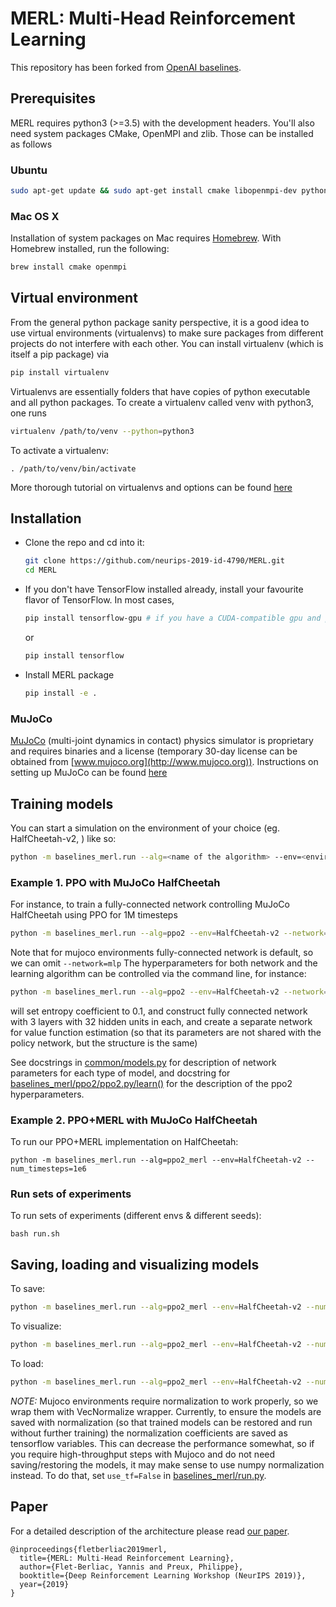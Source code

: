 # MERL: Multi-Head Reinforcement Learning

This repository has been forked from [OpenAI baselines](https://github.com/openai/baselines).
## Prerequisites 
MERL requires python3 (>=3.5) with the development headers. You'll also need system packages CMake, OpenMPI and zlib. Those can be installed as follows
### Ubuntu 
    
```bash
sudo apt-get update && sudo apt-get install cmake libopenmpi-dev python3-dev zlib1g-dev
```
    
### Mac OS X
Installation of system packages on Mac requires [Homebrew](https://brew.sh). With Homebrew installed, run the following:
```bash
brew install cmake openmpi
```
    
## Virtual environment
From the general python package sanity perspective, it is a good idea to use virtual environments (virtualenvs) to make sure packages from different projects do not interfere with each other. You can install virtualenv (which is itself a pip package) via
```bash
pip install virtualenv
```
Virtualenvs are essentially folders that have copies of python executable and all python packages.
To create a virtualenv called venv with python3, one runs 
```bash
virtualenv /path/to/venv --python=python3
```
To activate a virtualenv: 
```
. /path/to/venv/bin/activate
```
More thorough tutorial on virtualenvs and options can be found [here](https://virtualenv.pypa.io/en/stable/) 


## Installation
- Clone the repo and cd into it:
    ```bash
    git clone https://github.com/neurips-2019-id-4790/MERL.git
    cd MERL
    ```
- If you don't have TensorFlow installed already, install your favourite flavor of TensorFlow. In most cases, 
    ```bash 
    pip install tensorflow-gpu # if you have a CUDA-compatible gpu and proper drivers
    ```
    or 
    ```bash
    pip install tensorflow
    ```
- Install MERL package
    ```bash
    pip install -e .
    ```
    
### MuJoCo
[MuJoCo](http://www.mujoco.org) (multi-joint dynamics in contact) physics simulator is proprietary and requires binaries and a license (temporary 30-day license can be obtained from [www.mujoco.org](http://www.mujoco.org)). Instructions on setting up MuJoCo can be found [here](https://github.com/openai/mujoco-py)

## Training models
You can start a simulation on the environment of your choice (eg. HalfCheetah-v2, ) like so:
```bash
python -m baselines_merl.run --alg=<name of the algorithm> --env=<environment_id> [additional arguments]
```
### Example 1. PPO with MuJoCo HalfCheetah
For instance, to train a fully-connected network controlling MuJoCo HalfCheetah using PPO for 1M timesteps
```bash
python -m baselines_merl.run --alg=ppo2 --env=HalfCheetah-v2 --network=mlp --num_timesteps=1e6
```
Note that for mujoco environments fully-connected network is default, so we can omit `--network=mlp`
The hyperparameters for both network and the learning algorithm can be controlled via the command line, for instance:
```bash
python -m baselines_merl.run --alg=ppo2 --env=HalfCheetah-v2 --network=mlp --num_timesteps=2e7 --ent_coef=0.1 --num_hidden=32 --num_layers=3 --value_network=copy
```
will set entropy coefficient to 0.1, and construct fully connected network with 3 layers with 32 hidden units in each, and create a separate network for value function estimation (so that its parameters are not shared with the policy network, but the structure is the same)

See docstrings in [common/models.py](baselines_merl/common/models.py) for description of network parameters for each type of model, and 
docstring for [baselines_merl/ppo2/ppo2.py/learn()](baselines_merl/ppo2/ppo2.py#L152) for the description of the ppo2 hyperparameters. 

### Example 2. PPO+MERL with MuJoCo HalfCheetah
To run our PPO+MERL implementation on HalfCheetah:
```
python -m baselines_merl.run --alg=ppo2_merl --env=HalfCheetah-v2 --num_timesteps=1e6
```

### Run sets of experiments
To run sets of experiments (different envs & different seeds):
```
bash run.sh
```

## Saving, loading and visualizing models
To save:
```bash
python -m baselines_merl.run --alg=ppo2_merl --env=HalfCheetah-v2 --num_timesteps=1e6 --save_path=~/models/halfcheetah_1M_ppomerl
```
To visualize:
```bash
python -m baselines_merl.run --alg=ppo2_merl --env=HalfCheetah-v2 --num_timesteps=0 --load_path=~/models/halfcheetah_1M_ppomerl --play
```
To load:
```bash
python -m baselines_merl.run --alg=ppo2_merl --env=HalfCheetah-v2 --num_timesteps=1e6 --load_path=~/models/halfcheetah_1M_ppomerl
```

*NOTE:* Mujoco environments require normalization to work properly, so we wrap them with VecNormalize wrapper. Currently, to ensure the models are saved with normalization (so that trained models can be restored and run without further training) the normalization coefficients are saved as tensorflow variables. This can decrease the performance somewhat, so if you require high-throughput steps with Mujoco and do not need saving/restoring the models, it may make sense to use numpy normalization instead. To do that, set `use_tf=False` in [baselines_merl/run.py](baselines_merl/run.py#L116).


## Paper
For a detailed description of the architecture please read [our paper](https://hal.inria.fr/hal-02305105/document).

```
@inproceedings{fletberliac2019merl,
  title={MERL: Multi-Head Reinforcement Learning},
  author={Flet-Berliac, Yannis and Preux, Philippe},
  booktitle={Deep Reinforcement Learning Workshop (NeurIPS 2019)},
  year={2019}
}
```
